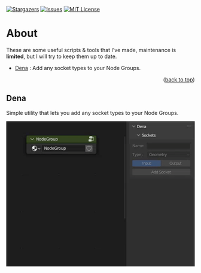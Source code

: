 [![Stargazers][stars-shield]][stars-url]
[![Issues][issues-shield]][issues-url]
[![MIT License][license-shield]][license-url]

<!-- ABOUT THE PROJECT -->

# About

These are some useful scripts & tools that I've made, maintenance is **limited**, but I will try to keep them up to date.

-   [Dena](#Dena) : Add any socket types to your Node Groups.

<p align="right">(<a href="#readme-top">back to top</a>)</p>

<!-- GETTING STARTED -->

## Dena

Simple utility that lets you add any socket types to your Node Groups.

![dena-gif][dena-gif]

<!-- --------------------------------------------------------- -->

[stars-shield]: https://img.shields.io/github/stars/luvyana/lena.svg?style=for-the-badge
[stars-url]: https://github.com/luvyana/lena/stargazers
[issues-shield]: https://img.shields.io/github/issues/luvyana/lena.svg?style=for-the-badge
[issues-url]: https://github.com/luvyana/lena/issues
[license-shield]: https://img.shields.io/github/license/luvyana/lena.svg?style=for-the-badge
[license-url]: https://github.com/luvyana/lena/blob/master/LICENSE.txt
[dena-gif]: images/dena.gif
